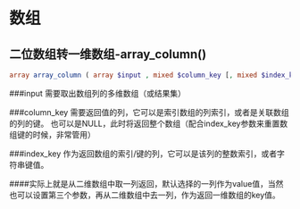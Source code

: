 # 数组
## 二位数组转一维数组-array_column()
```php
array array_column ( array $input , mixed $column_key [, mixed $index_key ] )
```
###input
需要取出数组列的多维数组（或结果集）

###column_key
需要返回值的列，它可以是索引数组的列索引，或者是关联数组的列的键。 也可以是NULL，此时将返回整个数组（配合index_key参数来重置数组键的时候，非常管用）

###index_key
作为返回数组的索引/键的列，它可以是该列的整数索引，或者字符串键值。

####实际上就是从二维数组中取一列返回，默认选择的一列作为value值，当然也可以设置第三个参数，再从二维数组中去一列，作为返回一维数组的key值。
